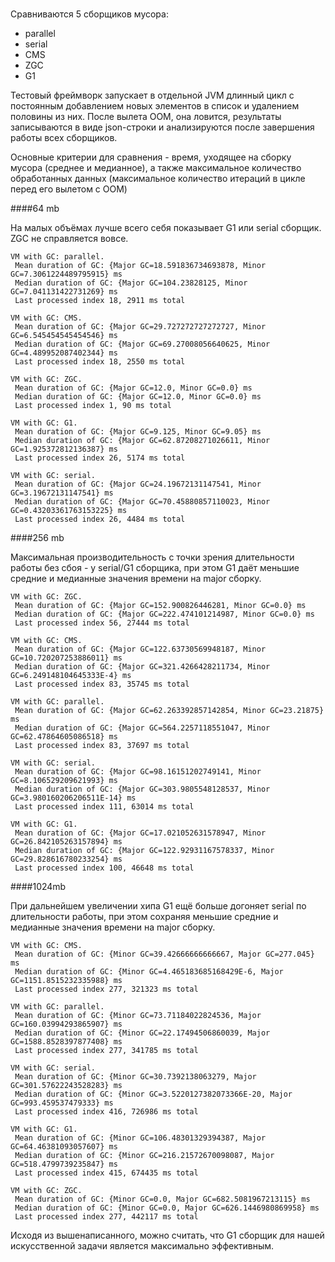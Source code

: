 ###

Сравниваются 5 сборщиков мусора:
- parallel
- serial
- CMS
- ZGC
- G1

Тестовый фреймворк запускает в отдельной JVM длинный цикл с постоянным добавлением новых элементов в список
и удалением половины из них. После вылета OOM, она ловится, результаты записываются в виде json-строки 
и анализируются после завершения работы всех сборщиков.

Основные критерии для сравнения - время, уходящее на сборку мусора (среднее и медианное),
а также максимальное количество обработанных данных (максимальное количество итераций в 
цикле перед его вылетом с OOM)

####64 mb

На малых объёмах лучше всего себя показывает G1 или serial сборщик. 
ZGC не справляется вовсе. 
```
VM with GC: parallel. 
 Mean duration of GC: {Major GC=18.591836734693878, Minor GC=7.3061224489795915} ms 
 Median duration of GC: {Major GC=104.23828125, Minor GC=7.041131422731269} ms
 Last processed index 18, 2911 ms total

VM with GC: CMS. 
 Mean duration of GC: {Major GC=29.727272727272727, Minor GC=6.545454545454546} ms 
 Median duration of GC: {Major GC=69.27008056640625, Minor GC=4.489952087402344} ms
 Last processed index 18, 2550 ms total

VM with GC: ZGC. 
 Mean duration of GC: {Major GC=12.0, Minor GC=0.0} ms 
 Median duration of GC: {Major GC=12.0, Minor GC=0.0} ms
 Last processed index 1, 90 ms total

VM with GC: G1. 
 Mean duration of GC: {Major GC=9.125, Minor GC=9.05} ms 
 Median duration of GC: {Major GC=62.87208271026611, Minor GC=1.925372812136387} ms
 Last processed index 26, 5174 ms total

VM with GC: serial. 
 Mean duration of GC: {Major GC=24.19672131147541, Minor GC=3.19672131147541} ms 
 Median duration of GC: {Major GC=70.45880857110023, Minor GC=0.43203361763153225} ms
 Last processed index 26, 4484 ms total
```

####256 mb

Максимальная производительность с точки зрения длительности работы без сбоя - у serial/G1 сборщика, при этом
G1 даёт меньшие средние и медианные значения времени на major сборку.

```
VM with GC: ZGC. 
 Mean duration of GC: {Major GC=152.900826446281, Minor GC=0.0} ms 
 Median duration of GC: {Major GC=222.474101214987, Minor GC=0.0} ms
 Last processed index 56, 27444 ms total

VM with GC: CMS. 
 Mean duration of GC: {Major GC=122.63730569948187, Minor GC=10.720207253886011} ms 
 Median duration of GC: {Major GC=321.4266428211734, Minor GC=6.249148104645333E-4} ms
 Last processed index 83, 35745 ms total

VM with GC: parallel. 
 Mean duration of GC: {Major GC=62.263392857142854, Minor GC=23.21875} ms 
 Median duration of GC: {Major GC=564.2257118551047, Minor GC=62.47864605086518} ms
 Last processed index 83, 37697 ms total

VM with GC: serial. 
 Mean duration of GC: {Major GC=98.16151202749141, Minor GC=8.106529209621993} ms 
 Median duration of GC: {Major GC=303.9805548128537, Minor GC=3.980160206206511E-14} ms
 Last processed index 111, 63014 ms total

VM with GC: G1. 
 Mean duration of GC: {Major GC=17.021052631578947, Minor GC=26.842105263157894} ms 
 Median duration of GC: {Major GC=122.92931167578337, Minor GC=29.828616780233254} ms
 Last processed index 100, 46648 ms total
```

####1024mb

При дальнейшем увеличении хипа G1 ещё больше догоняет serial по длительности работы, 
 при этом сохраняя меньшие средние и медианные значения времени на major сборку. 

```
VM with GC: CMS. 
 Mean duration of GC: {Minor GC=39.42666666666667, Major GC=277.045} ms 
 Median duration of GC: {Minor GC=4.465183685168429E-6, Major GC=1151.8515232335988} ms
 Last processed index 277, 321323 ms total

VM with GC: parallel. 
 Mean duration of GC: {Minor GC=73.71184022824536, Major GC=160.03994293865907} ms 
 Median duration of GC: {Minor GC=22.17494506860039, Major GC=1588.8528397877408} ms
 Last processed index 277, 341785 ms total

VM with GC: serial. 
 Mean duration of GC: {Minor GC=30.7392138063279, Major GC=301.57622243528283} ms 
 Median duration of GC: {Minor GC=3.5220127382073366E-20, Major GC=993.459537479333} ms
 Last processed index 416, 726986 ms total

VM with GC: G1. 
 Mean duration of GC: {Minor GC=106.48301329394387, Major GC=64.46381093057607} ms 
 Median duration of GC: {Minor GC=216.21572670098087, Major GC=518.4799739235847} ms
 Last processed index 415, 674435 ms total

VM with GC: ZGC. 
 Mean duration of GC: {Minor GC=0.0, Major GC=682.5081967213115} ms 
 Median duration of GC: {Minor GC=0.0, Major GC=626.1446980869958} ms
 Last processed index 277, 442117 ms total
```

Исходя из вышенаписанного, можно считать, что G1 сборщик для нашей искусственной задачи является максимально эффективным.